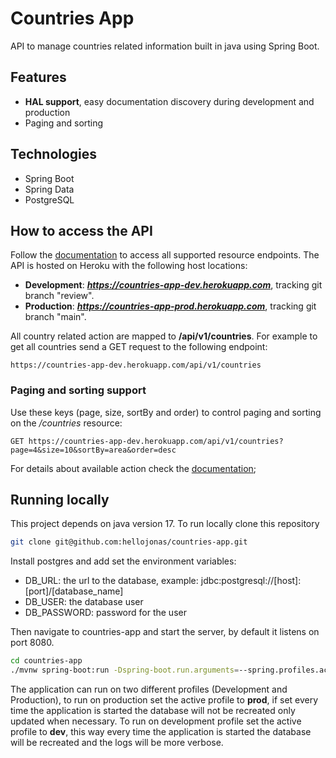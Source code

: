 # Countries App

API to manage countries related information built in java using Spring Boot.

## Features

- **HAL support**, easy documentation discovery during development and production
- Paging and sorting

## Technologies

- Spring Boot
- Spring Data
- PostgreSQL

## How to access the API

Follow the [documentation](https://countries-app-prod.herokuapp.com) to access all supported resource endpoints.
The API is hosted on Heroku with the following host locations:
  - **Development**: ***https://countries-app-dev.herokuapp.com***, tracking git branch "review".
  - **Production**: ***https://countries-app-prod.herokuapp.com***, tracking git branch "main".


All country related action are mapped to **/api/v1/countries**. For example to get all countries send a GET request to
the following endpoint:

```
https://countries-app-dev.herokuapp.com/api/v1/countries
```

### Paging and sorting support

Use these keys (page, size, sortBy and order) to control paging and sorting on the */countries* resource:

```
GET https://countries-app-dev.herokuapp.com/api/v1/countries?page=4&size=10&sortBy=area&order=desc
```

For details about available action check the [documentation](https://countries-app-dev.herokuapp.com);

## Running locally

This project depends on java version 17. To run locally clone this repository

```bash
git clone git@github.com:hellojonas/countries-app.git
```

Install postgres and add set the environment variables:

- DB_URL: the url to the database, example: jdbc:postgresql://[host]:[port]/[database_name]
- DB_USER: the database user
- DB_PASSWORD: password for the user

Then navigate to countries-app and start the server, by default it listens on port 8080.

```bash
cd countries-app
./mvnw spring-boot:run -Dspring-boot.run.arguments=--spring.profiles.active=<dev | prod>
```

The application can run on two different profiles (Development and Production), to run on
production set the active profile to **prod**, if set every time the application
is started the database will not be recreated only updated when necessary.
To run on development profile set the active profile to **dev**, this way every time the
application is started the database will be recreated and the logs will be more verbose.
